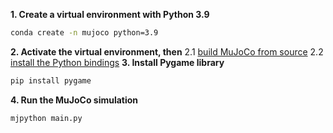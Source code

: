 **1. Create a virtual environment with Python 3.9**
```bash
conda create -n mujoco python=3.9
```
**2. Activate the virtual environment, then**
2.1 [build MuJoCo from source](https://mujoco.readthedocs.io/en/latest/programming/#building-mujoco-from-source)
2.2 [install the Python bindings](https://mujoco.readthedocs.io/en/stable/python.html)
**3. Install Pygame library**
```bash
pip install pygame
```
**4. Run the MuJoCo simulation**
```bash
mjpython main.py
```